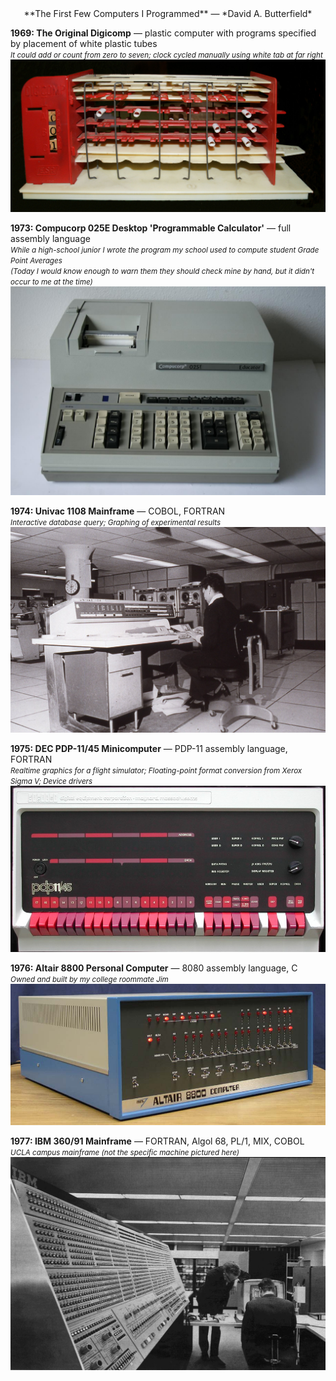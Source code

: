 <center>
**The First Few Computers I Programmed** &mdash; *David A. Butterfield*
</center>

<b>1969: The Original Digicomp</b> &mdash; plastic computer with programs specified by placement of white plastic tubes    
<SMALL><em>It could add or count from zero to seven; clock cycled manually using white tab at far right</em></SMALL>    
![1969 Digicomp](https://github.com/DavidButterfield/Random/blob/master/Digicomp.jpg "1969 Digicomp plastic digital computer")

<b>1973: Compucorp 025E Desktop 'Programmable Calculator'</b> &mdash; full assembly language    
<SMALL><em>
While a high-school junior I wrote the program my school used to compute student Grade Point Averages    
(Today I would know enough to warn them they should check mine by hand, but it didn't occur to me at the time)    
</em></SMALL>
![1973 Compucorp 025E](https://github.com/DavidButterfield/Random/blob/master/Compucorp_025E.jpg "1973 Compucorp 025E desktop computer")

<b>1974: Univac 1108 Mainframe</b> &mdash; COBOL, FORTRAN    
<SMALL><em>Interactive database query; Graphing of experimental results</em></SMALL>    
![1974 Univac 1108](https://github.com/DavidButterfield/Random/blob/master/Univac_1108.jpg "1974 Univac 1108 mainframe")

<b>1975: DEC PDP-11/45 Minicomputer</b> &mdash; PDP-11 assembly language, FORTRAN    
<SMALL><em>Realtime graphics for a flight simulator; Floating-point format conversion from Xerox Sigma V; Device drivers</em></SMALL>    
![1975 PDP-11/45](https://github.com/DavidButterfield/Random/blob/master/pdp11-45.jpg "1975 Digital Equipment Corporation PDP-11/45 minicomputer")

<b>1976: Altair 8800 Personal Computer</b> &mdash; 8080 assembly language, C    
<SMALL><em>Owned and built by my college roommate Jim</em></SMALL>    
![1976 Altair 8080](https://github.com/DavidButterfield/Random/blob/master/Altair_8080.jpg "1976 Altair 8080 personal computer")

<b>1977: IBM 360/91 Mainframe</b> &mdash; FORTRAN, Algol 68, PL/1, MIX, COBOL    
<SMALL><em>UCLA campus mainframe (not the specific machine pictured here)</em></SMALL>    
![1977 IBM 360/91](https://github.com/DavidButterfield/Random/blob/master/IBM_360-91.jpg "1977 IBM 360/91 mainframe")
